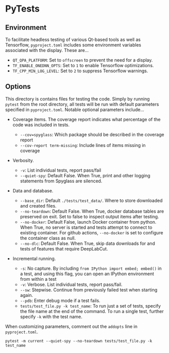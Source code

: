 # PyTests

## Environment

To facilitate headless testing of various Qt-based tools as well as Tensorflow,
`pyproject.toml` includes some environment variables associated with the
display. These are...

- `QT_QPA_PLATFORM`: Set to `offscreen` to prevent the need for a display.
- `TF_ENABLE_ONEDNN_OPTS`: Set to `1` to enable Tensorflow optimizations.
- `TF_CPP_MIN_LOG_LEVEL`: Set to `2` to suppress Tensorflow warnings.

<!-- - `DISPLAY`: Set to `:0` to prevent the need for a display. -->

## Options

This directory is contains files for testing the code. Simply by running
`pytest` from the root directory, all tests will be run with default parameters
specified in `pyproject.toml`. Notable optional parameters include...

- Coverage items. The coverage report indicates what percentage of the code was
    included in tests.

    - `--cov=spyglass`: Which package should be described in the coverage report
    - `--cov-report term-missing`: Include lines of items missing in coverage

- Verbosity.

    - `-v`: List individual tests, report pass/fail
    - `--quiet-spy`: Default False. When True, print and other logging statements
        from Spyglass are silenced.

- Data and database.

    - `--base_dir`: Default `./tests/test_data/`. Where to store downloaded and
        created files.
    - `--no-teardown`: Default False. When True, docker database tables are
        preserved on exit. Set to false to inspect output items after testing.
    - `--no-docker`: Default False, launch Docker container from python. When
        True, no server is started and tests attempt to connect to existing
        container. For github actions, `--no-docker` is set to configure the
        container class as null.
    - `--no-dlc`: Default False. When True, skip data downloads for and tests of
        features that require DeepLabCut.

- Incremental running.

    - `-s`: No capture. By including `from IPython import embed; embed()` in a
        test, and using this flag, you can open an IPython environment from within
        a test
    - `-v`: Verbose. List individual tests, report pass/fail.
    - `--sw`: Stepwise. Continue from previously failed test when starting again.
    - `--pdb`: Enter debug mode if a test fails.
    - `tests/test_file.py -k test_name`: To run just a set of tests, specify the
        file name at the end of the command. To run a single test, further specify
        `-k` with the test name.

When customizing parameters, comment out the `addopts` line in `pyproject.toml`.

```console
pytest -m current --quiet-spy --no-teardown tests/test_file.py -k test_name
```
